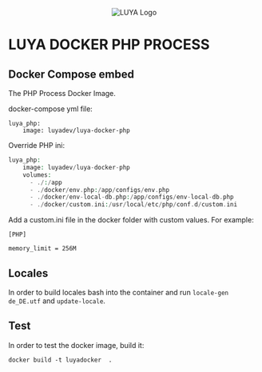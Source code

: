 <p align="center">
  <img src="https://raw.githubusercontent.com/luyadev/luya/master/docs/logo/luya-logo-0.2x.png" alt="LUYA Logo"/>
</p>

# LUYA DOCKER PHP PROCESS

## Docker Compose embed

The PHP Process Docker Image.

docker-compose yml file:

```
luya_php:
    image: luyadev/luya-docker-php
```

Override PHP ini:

```php
luya_php:
    image: luyadev/luya-docker-php
    volumes:
      - ./:/app
      - ./docker/env.php:/app/configs/env.php
      - ./docker/env-local-db.php:/app/configs/env-local-db.php
      - ./docker/custom.ini:/usr/local/etc/php/conf.d/custom.ini
```

Add a custom.ini file in the docker folder with custom values. For example:

```
[PHP]

memory_limit = 256M
```

## Locales

In order to build locales bash into the container and run `locale-gen de_DE.utf` and `update-locale`.

## Test

In order to test the docker image, build it:

```
docker build -t luyadocker  .
```